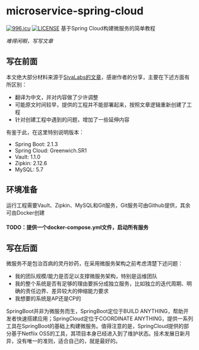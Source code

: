 # microservice-spring-cloud
[![996.icu](https://img.shields.io/badge/link-996.icu-red.svg)](https://996.icu)
[![LICENSE](https://img.shields.io/badge/license-Anti%20996-blue.svg)](https://github.com/996icu/996.ICU/blob/master/LICENSE)
基于Spring Cloud构建微服务的简单教程

*难得闲暇，写写文章*

## 写在前面
本文绝大部分材料来源于[SivaLabs的文章](https://sivalabs.in/2018/03/microservices-using-springboot-spring-cloud-part-1-overview/)，感谢作者的分享，主要在下述方面有所区别：
- 翻译为中文，并对内容做了少许调整
- 可能原文时间较早，提供的工程并不能部署起来，按照文章逻辑重新创建了工程
- 针对创建工程中遇到的问题，增加了一些延伸内容

有鉴于此，在这里特别说明版本：
- Spring Boot: 2.1.3
- Spring Cloud: Greenwich.SR1
- Vault: 1.1.0
- Zipkin: 2.12.6
- MySQL: 5.7

## 环境准备
运行工程需要Vault、Zipkin、MySQL和Git服务，Git服务可由Github提供，其余可由Docker创建
#### TODO：提供一个docker-compose.yml文件，启动所有服务

## 写在后面
微服务不是包治百病的灵丹妙药，在采用微服务架构之前考虑清楚下述问题：
- 我的团队规模/能力是否足以支撑微服务架构，特别是运维团队
- 我的整个系统是否有足够的理由要拆分成独立服务，比如独立的迭代周期、明确的责任边界、差异较大的伸缩能力要求
- 我想要的系统是AP还是CP的

SpringBoot并非为微服务而生，SpringBoot定位于BUILD ANYTHING，帮助开发者快速搭建应用；SpringCloud定位于COORDINATE ANYTHING，提供一系列工具在SpringBoot的基础上构建微服务。值得注意的是，SpringCloud提供的部分基于Netflix OSS的工具，其项目本身已经进入到了维护状态。技术发展日新月异，没有唯一的准则，适合自己的，就是最好的。
